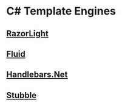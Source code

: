 # C# Template Engines

## [RazorLight](https://github.com/toddams/RazorLight)

## [Fluid](https://github.com/sebastienros/fluid)

## [Handlebars.Net](https://github.com/Handlebars-Net/Handlebars.Net)

## [Stubble](https://github.com/StubbleOrg/Stubble)
